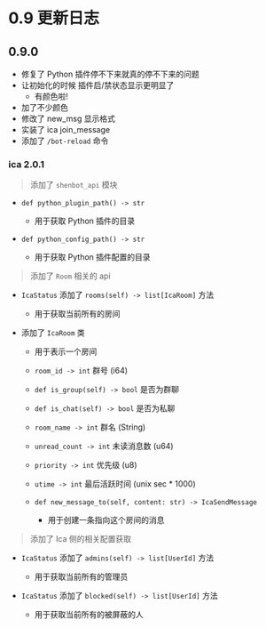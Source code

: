 # 0.9 更新日志

## 0.9.0

- 修复了 Python 插件停不下来就真的停不下来的问题
- 让初始化的时候 插件启/禁状态显示更明显了
  - 有颜色啦!
- 加了不少颜色
- 修改了 new_msg 显示格式
- 实装了 ica join_message
- 添加了 `/bot-reload` 命令

### ica 2.0.1

> 添加了 `shenbot_api` 模块

- `def python_plugin_path() -> str`
  - 用于获取 Python 插件的目录

- `def python_config_path() -> str`
  - 用于获取 Python 插件配置的目录

> 添加了 `Room` 相关的 api

- `IcaStatus` 添加了 `rooms(self) -> list[IcaRoom]` 方法
  - 用于获取当前所有的房间

- 添加了 `IcaRoom` 类
  - 用于表示一个房间
  - `room_id -> int` 群号 (i64)

  - `def is_group(self) -> bool` 是否为群聊
  - `def is_chat(self) -> bool` 是否为私聊

  - `room_name -> int` 群名 (String)
  - `unread_count -> int` 未读消息数 (u64)
  - `priority -> int` 优先级 (u8)
  - `utime -> int` 最后活跃时间 (unix sec * 1000)

  - `def new_message_to(self, content: str) -> IcaSendMessage`
    - 用于创建一条指向这个房间的消息

> 添加了 Ica 侧的相关配置获取

- `IcaStatus` 添加了 `admins(self) -> list[UserId]` 方法
  - 用于获取当前所有的管理员

- `IcaStatus` 添加了 `blocked(self) -> list[UserId]` 方法
  - 用于获取当前所有的被屏蔽的人
